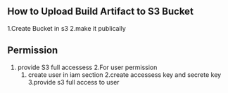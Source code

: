 ## How to Upload Build Artifact to S3 Bucket
   1.Create Bucket in s3
   2.make it publically
   
## Permission
  1. provide S3 full accessess
  2.For user permission
     1. create user in iam section 
     2.create accessess key and secrete key
     3.provide s3 full access to user
  
